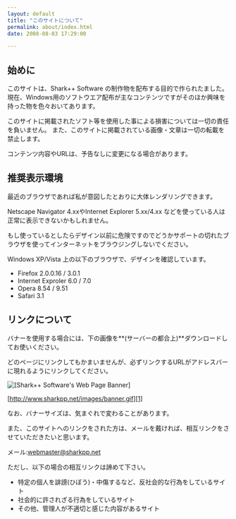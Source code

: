 ```yaml
---
layout: default
title: "このサイトについて"
permalink: about/index.html
date: 2008-08-03 17:29:00

---
```


## 始めに

このサイトは、Shark++ Software の制作物を配布する目的で作られたました。 現在、Windows用のソフトウエア配布が主なコンテンツですがそのほか興味を持った物を色々おいてあります。 

<span class="warning">このサイトに掲載されたソフト等を使用した事による損害については一切の責任を負いません。 また、このサイトに掲載されている画像・文章は一切の転載を禁止します。
</span> 

コンテンツ内容やURLは、予告なしに変更になる場合があります。 

## 推奨表示環境

最近のブラウザであれば私が意図したとおりに大体レンダリングできます。
	  
Netscape Navigator 4.xxやInternet Explorer 5.xx/4.xx などを使っている人は正常に表示できないかもしれません。
	  
もし使っているとしたらデザイン以前に危険ですのでどうかサポートの切れたブラウザを使ってインターネットをブラウジングしないでください。 

Windows XP/Vista 上の以下のブラウザで、デザインを確認しています。 

  * Firefox 2.0.0.16 / 3.0.1
  * Internet Exproler 6.0 / 7.0
  * Opera 8.54 / 9.51
  * Safari 3.1

## リンクについて

バナーを使用する場合には、下の画像を**(サーバーの都合上)**ダウンロードしてお使いください。
	  
どのページにリンクしてもかまいませんが、必ずリンクするURLがアドレスバーに現れるようにリンクしてください。 <!-- http://d.hatena.ne.jp/HiromitsuTakagi/20040426#p2 -->

![[Shark++ Software's Web Page Banner]][1]
	  
[http://www.sharkpp.net/images/banner.gif][1]

	  
<span class="warning">なお、バナーサイズは、気まぐれで変わることがあります。
</span> 

 [1]: /images/banner.gif

また、このサイトへのリンクをされた方は、メールを戴ければ、相互リンクをさせていただきたいと思います。
	  
メール:[&#x77;eb&#x6D;&#x61;st&#x65;r&#x40;&#x73;&#x68;&#x61;rkpp.&#x6e;et][2]
  


 [2]: ma&#x69;l&#x74;o&#x3A;webmast&#x65;r&#x40;s&#x68;&#x61;rkp&#x70;.n&#x65;t

ただし、以下の場合の相互リンクは諦めて下さい。 

  * 特定の個人を誹謗(ひぼう)・中傷するなど、反社会的な行為をしているサイト
  * 社会的に許されざる行為をしているサイト
  * その他、管理人が不適切と感じた内容があるサイト
